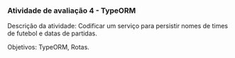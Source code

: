### Atividade de avaliação 4 - TypeORM

Descrição da atividade: Codificar um serviço para persistir nomes de times de futebol e datas de partidas.

Objetivos: TypeORM, Rotas.
